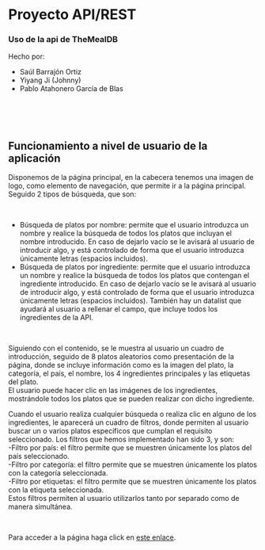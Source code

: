 # Proyecto API/REST

### Uso de la api de TheMealDB

Hecho por:

- Saúl Barrajón Ortiz
- Yiyang Ji (Johnny)
- Pablo Atahonero García de Blas

</br></br></br>

<h2>Funcionamiento a nivel de usuario de la aplicación</h2>

<p>Disponemos de la página principal, en la cabecera tenemos una imagen de logo, como elemento de navegación, que permite ir a la página principal. Seguido 2 tipos de búsqueda, que son:</p></br>

<ul>
<li>Búsqueda de platos por nombre: permite que el usuario introduzca un nombre y realice la búsqueda de todos los platos que incluyan el nombre introducido. En caso de dejarlo vacío se le avisará al usuario de introducir algo, y está controlado de forma que el usuario introduzca únicamente letras (espacios incluidos). </li>

<li>Búsqueda de platos por ingrediente: permite que el usuario introduzca un nombre y realice la búsqueda de todos los platos que contengan el ingrediente introducido. En caso de dejarlo vacío se le avisará al usuario de introducir algo, y está controlado de forma que el usuario introduzca únicamente letras (espacios incluidos). También hay un datalist que ayudará al usuario a rellenar el campo, que incluye todos los ingredientes de la API.</li>

</ul>


</br>

<p>Siguiendo con el contenido, se le muestra al usuario un cuadro de introducción, seguido de 8 platos aleatorios como presentación de la página, donde se incluye información como es la imagen del plato, la categoría, el país, el nombre, los 4 ingredientes principales y las etiquetas del plato. </br>
El usuario puede hacer clic en las imágenes de los ingredientes, mostrándole todos los platos que se pueden realizar con dicho ingrediente.</p>

<p>Cuando el usuario realiza cualquier búsqueda o realiza clic en alguno de los ingredientes, le aparecerá un cuadro de filtros, donde permiten al usuario buscar un o varios platos específicos que cumplan el requisito seleccionado. Los filtros que hemos implementado han sido 3, y son: </br>
-Filtro por país: el filtro permite que se muestren únicamente los platos del país seleccionado. </br>
-Filtro por categoría: el filtro permite que se muestren únicamente los platos con la categoría seleccionada. </br>
-Filtro por etiquetas: el filtro permite que se muestren únicamente los platos con la etiqueta seleccionada. </br>
Estos filtros permiten al usuario utilizarlos tanto por separado como de manera simultánea.
</p>

</br>

Para acceder a la página haga click en [este enlace](https://pabloatahonerogdb.github.io/TheMealDBApp/).
